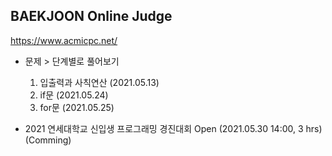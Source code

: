 ## BAEKJOON Online Judge
https://www.acmicpc.net/


- 문제 > 단계별로 풀어보기  
  1. 입출력과 사칙연산 (2021.05.13)
  2. if문 (2021.05.24)
  3. for문 (2021.05.25)

- 2021 연세대학교 신입생 프로그래밍 경진대회 Open (2021.05.30 14:00, 3 hrs) (Comming)